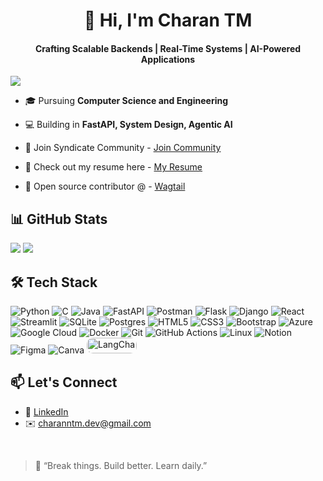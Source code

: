 <h1 align="center">👋 Hi, I'm Charan TM</h1>
<h4 align="center">Crafting Scalable Backends | Real-Time Systems | AI-Powered Applications</h4>

<p align = 'left'> <img src="https://komarev.com/ghpvc/?username=charantm7&label=PROFILE+VIEWS"/></p>

 -  🎓 Pursuing **Computer Science and Engineering**  
 
 -  💻 Building in **FastAPI, System Design, Agentic AI**
 
 -  🧩 Join Syndicate Community - <a href="https://chat.whatsapp.com/DeDalHva5JkKbTNZRDAMYt">Join Community</a>
 
 -  📑 Check out my resume here - <a href="https://drive.google.com/file/d/1j5SqPBT2rcRIlHlkb9_-35A4DXy4qfUX/view?usp=sharing">My Resume</a>
 
 -  🤝 Open source contributor @ - <a href="https://github.com/wagtail/">Wagtail</a>


## 📊 GitHub Stats

![](https://github-readme-stats.vercel.app/api?username=charantm7&theme=dark&hide_border=false&include_all_commits=false&count_private=false)
![](https://nirzak-streak-stats.vercel.app/?user=charantm7&theme=dark&hide_border=false)


## 🛠 Tech Stack

![Python](https://img.shields.io/badge/python-3670A0?style=plastic&logo=python&logoColor=ffdd54)
![C](https://img.shields.io/badge/c-%2300599C.svg?style=flat&logo=c&logoColor=white)
![Java](https://img.shields.io/badge/java-%23ED8B00.svg?style=flat&logo=openjdk&logoColor=white)
![FastAPI](https://img.shields.io/badge/FastAPI-005571?style=plastic&logo=fastapi)
![Postman](https://img.shields.io/badge/Postman-FF6C37?style=flat&logo=postman&logoColor=white)
![Flask](https://img.shields.io/badge/flask-%23000.svg?style=flat&logo=flask&logoColor=white)
![Django](https://img.shields.io/badge/django-%23092E20.svg?style=flat&logo=django&logoColor=white)
![React](https://img.shields.io/badge/react-%2320232a.svg?style=flat&logo=react&logoColor=%2361DAFB)
![Streamlit](https://img.shields.io/badge/Streamlit-%23FE4B4B.svg?style=flat&logo=streamlit&logoColor=white)
![SQLite](https://img.shields.io/badge/sqlite-%2307405e.svg?style=flat&logo=sqlite&logoColor=white)
![Postgres](https://img.shields.io/badge/postgres-%23316192.svg?style=flat&logo=postgresql&logoColor=white)
![HTML5](https://img.shields.io/badge/html5-%23E34F26.svg?style=flat&logo=html5&logoColor=white)
![CSS3](https://img.shields.io/badge/css3-%231572B6.svg?style=flat&logo=css3&logoColor=white)
![Bootstrap](https://img.shields.io/badge/bootstrap-%238511FA.svg?style=flat&logo=bootstrap&logoColor=white)
![Azure](https://img.shields.io/badge/azure-%230072C6.svg?style=flat&logo=microsoftazure&logoColor=white)
![Google Cloud](https://img.shields.io/badge/GoogleCloud-%234285F4.svg?style=flat&logo=google-cloud&logoColor=white)
![Docker](https://img.shields.io/badge/docker-%230db7ed.svg?style=flat&logo=docker&logoColor=white)
![Git](https://img.shields.io/badge/git-%23F05033.svg?style=flat&logo=git&logoColor=white) 
![GitHub Actions](https://img.shields.io/badge/github%20actions-%232671E5.svg?style=flat&logo=githubactions&logoColor=white)
![Linux](https://img.shields.io/badge/Linux-FCC624?style=flat&logo=linux&logoColor=black)
![Notion](https://img.shields.io/badge/Notion-%23000000.svg?style=plastic&logo=notion&logoColor=white)
![Figma](https://img.shields.io/badge/figma-%23F24E1E.svg?style=flat&logo=figma&logoColor=white)
![Canva](https://img.shields.io/badge/Canva-%2300C4CC.svg?style=flat&logo=Canva&logoColor=white)
<img src="https://miro.medium.com/v2/resize:fit:853/1*1DBe4cCQYfpM0oNXl_kH2w.png" 
     alt="LangChain" 
     width="80" 
     height="25" 
     style="border-radius: 10px;">


## 📫 Let's Connect

- 🔗 [LinkedIn](https://www.linkedin.com/in/charantm/) 
- ✉️ [charanntm.dev@gmail.com](mailto:charanntm.dev@gmail.com)

</br>

> 💬 “Break things. Build better. Learn daily.”

<!-- Proudly created with GPRM ( https://gprm.itsvg.in ) -->
